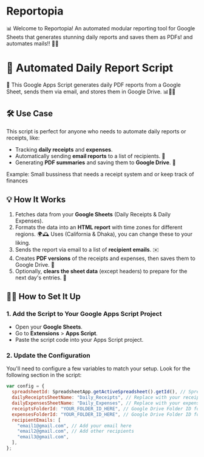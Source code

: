 # Reportopia

📊 Welcome to Reportopia! An automated modular reporting tool for Google Sheets that generates stunning daily reports and saves them as PDFs! and automates mails!! 📄✨

# 🧾 Automated Daily Report Script

🚀 This Google Apps Script generates daily PDF reports from a Google Sheet, sends them via email, and stores them in Google Drive. 📊📧✨

## 🛠 Use Case

This script is perfect for anyone who needs to automate daily reports or receipts, like:

- Tracking **daily receipts** and **expenses**.
- Automatically sending **email reports** to a list of recipients. 📩
- Generating **PDF summaries** and saving them to **Google Drive**. 📂

Example: Small bussiness that needs a receipt system and or keep track of finances

## 💡 How It Works

1. Fetches data from your **Google Sheets** (Daily Receipts & Daily Expenses).
2. Formats the data into an **HTML report** with time zones for different regions. 🌍🕰
   Uses (California & Dhaka), you can change these to your liking.
3. Sends the report via email to a list of **recipient emails**. ✉️
4. Creates **PDF versions** of the receipts and expenses, then saves them to Google Drive. 📄
5. Optionally, **clears the sheet data** (except headers) to prepare for the next day's entries. 🧹

## 🧑‍💻 How to Set It Up

### 1. Add the Script to Your Google Apps Script Project

- Open your **Google Sheets**.
- Go to **Extensions** > **Apps Script**.
- Paste the script code into your Apps Script project.

### 2. Update the Configuration

You'll need to configure a few variables to match your setup. Look for the following section in the script:

```javascript
var config = {
  spreadsheetId: SpreadsheetApp.getActiveSpreadsheet().getId(), // Spreadsheet ID
  dailyReceiptsSheetName: "Daily_Receipts", // Replace with your receipts sheet name
  dailyExpensesSheetName: "Daily_Expenses", // Replace with your expenses sheet name
  receiptsFolderId: "YOUR_FOLDER_ID_HERE", // Google Drive Folder ID for Receipts PDFs
  expensesFolderId: "YOUR_FOLDER_ID_HERE", // Google Drive Folder ID for Expenses PDFs
  recipientEmails: [
    "email1@gmail.com", // Add your email here
    "email2@gmail.com", // Add other recipients
    "email3@gmail.com",
  ],
};
```
